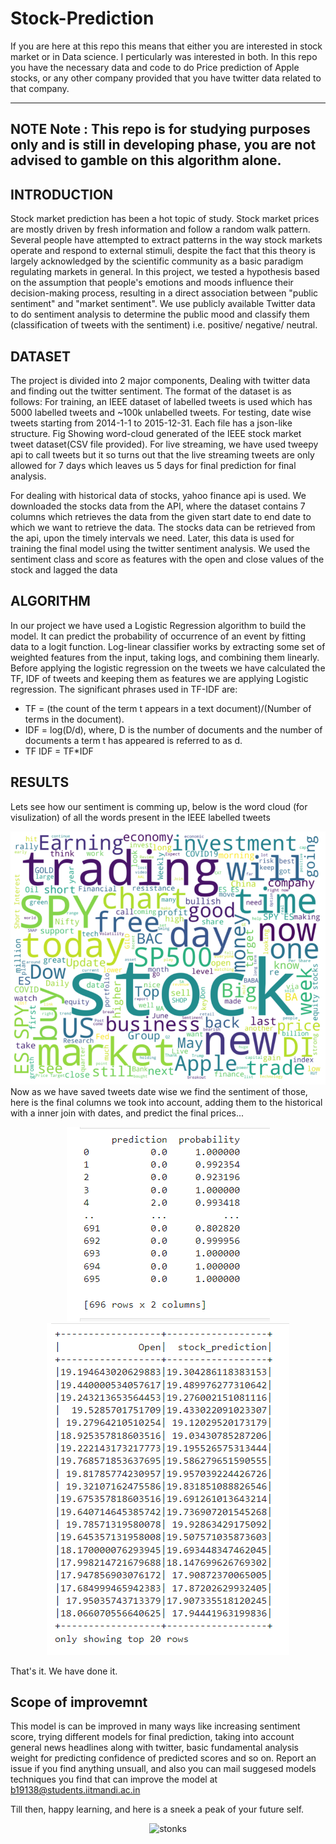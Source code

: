 # Stock-Prediction

If you are here at this repo this means that either you are interested in stock market or in Data science. I perticularly was interested in both. In this repo you have the necessary data and code to do Price prediction of Apple stocks, or any other company provided that you have twitter data related to that company.

---
**NOTE**
Note : This repo is for studying purposes only and is still in developing phase, you are not advised to gamble on this algorithm alone.
--
## INTRODUCTION 

Stock market prediction has been a hot topic of study. Stock market prices are mostly driven by fresh information and follow a random walk pattern. Several people have attempted to extract patterns in the way stock markets operate and respond to external stimuli, despite the fact that this theory is largely acknowledged by the scientific community as a basic paradigm regulating markets in general.
In this project, we tested a hypothesis based on the assumption that people's emotions and moods influence their decision-making process, resulting in a direct association between "public sentiment" and "market sentiment". We use publicly available Twitter data to do sentiment analysis to determine the public mood and classify them (classification of tweets with the sentiment) i.e. positive/ negative/ neutral.

## DATASET

The project is divided into 2 major components,
Dealing with twitter data and finding out the twitter sentiment. The format of the dataset is as follows:
For training, an IEEE dataset of labelled tweets is used which has 5000 labelled tweets and ~100k unlabelled tweets. For testing, date wise tweets starting from 2014-1-1 to 2015-12-31. Each file has a json-like structure. 
Fig Showing word-cloud generated of the IEEE stock market tweet dataset(CSV file provided).
For live streaming, we have used tweepy api to call tweets but it so turns out that the live streaming tweets are only allowed for 7 days which leaves us 5 days for final prediction for final analysis.

For dealing with historical data of stocks, yahoo finance api is used. We downloaded the stocks data from the API, where the dataset contains 7 columns which retrieves the data from the given start date to end date to which we want to retrieve the data. The stocks data can be retrieved from the api,  upon the timely intervals we need. Later, this data is used for training the final model using the twitter sentiment analysis. We used the sentiment class and score as features with the open and close values of the stock and lagged the data 

## ALGORITHM

In our project we have used a Logistic Regression algorithm to build the model. It can predict the probability of occurrence of an event by fitting data to a logit function. Log-linear classifier works by extracting some set of weighted features from the input, taking logs, and combining them linearly. Before applying the logistic regression on the tweets we have calculated the TF, IDF of tweets and keeping them as features we are applying Logistic regression. 
The significant phrases used in TF-IDF are:

- TF = (the count of the term t appears in a text document)/(Number of terms in the document).
- IDF = log(D/d), where, D is the number of documents and the number of documents a term t has appeared is referred to as d. 
- TF IDF = TF*IDF

## RESULTS

Lets see how our sentiment is comming up, below is the word cloud (for visulization) of all the words present in the IEEE labelled tweets 

![Word Cloud of Tweets](https://github.com/sagarkumardse/Stock-Prediction/blob/main/wordcloud.PNG?raw=true)
Now as we have saved tweets date wise we find the sentiment of those, here is the final columns we took into account, adding them to the historical with a inner join with dates, and predict the final prices...
<p align="center">
  <img src="https://github.com/sagarkumardse/Stock-Prediction/blob/main/sentiment.PNG?raw=true" alt="Sentiment"/>
    <img src="https://github.com/sagarkumardse/Stock-Prediction/blob/main/final.PNG?raw=true" alt="Price predict"/>
</p>

That's it. We have done it.
## Scope of improvemnt 
This model is can be improved in many ways like increasing sentiment score, trying different models for final prediction, taking into account general news headlines along with twitter, basic fundamental analysis weight for predicting confidence of predicted scores and so on. 
Report an issue if you find anything unsuall, and also you can mail suggesed models techniques you find that can improve the model at b19138@students.iitmandi.ac.in

Till then, happy learning, and here is a sneek a peak of your future self. 
<p align="center">
  <img src="https://gcaptain.com/wp-content/uploads/2021/01/ship-stonks.jpg" alt="stonks"/>
</p>


